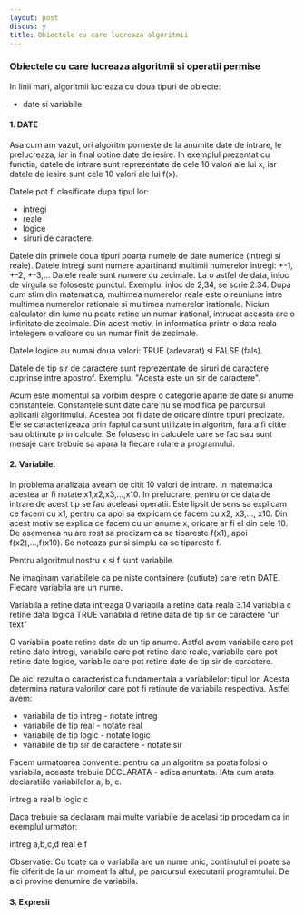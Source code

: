 ```yaml
---
layout: post
disqus: y
title: Obiectele cu care lucreaza algoritmii
---
```


### Obiectele cu care lucreaza algoritmii si operatii permise

In linii mari, algoritmii lucreaza cu doua tipuri de obiecte:

- date si variabile

#### 1. DATE

Asa cum am vazut, ori algoritm porneste de la anumite date de intrare, le prelucreaza, iar in final obtine date de iesire. In exemplul prezentat cu functia, 
datele de intrare sunt reprezentate de cele 10 valori ale lui x, iar datele de iesire sunt cele 10 valori ale lui f(x).

Datele pot fi clasificate dupa tipul lor:

- intregi
- reale
- logice 
- siruri de caractere.

Datele din primele doua tipuri poarta numele de date numerice (intregi si reale). Datele intregi sunt numere apartinand multimii numerelor intregi: +-1, +-2, +-3,...
Datele reale sunt numere cu zecimale. La o astfel de data, inloc de virgula se foloseste punctul. Exemplu: inloc de 2,34, se scrie 2.34. 
Dupa cum stim din matematica, multimea numerelor reale este o reuniune intre multimea numerelor rationale si multimea numerelor irationale. Niciun calculator din lume
nu poate retine un numar irational, intrucat aceasta are o infinitate de zecimale. Din acest motiv, in informatica printr-o data reala intelegem o valoare cu un numar finit 
de zecimale.

Datele logice au numai doua valori: TRUE (adevarat) si FALSE (fals).

Datele de tip sir de caractere sunt reprezentate de siruri de caractere cuprinse intre apostrof. Exemplu: "Acesta este un sir de caractere".

Acum este momentul sa vorbim despre o categorie aparte de date si anume constantele. Constantele sunt date care nu se modifica pe parcursul aplicarii
algoritmului. Acestea pot fi date de oricare dintre tipuri precizate. Ele se caracterizeaza prin faptul ca sunt utilizate in algoritm, fara a fi citite sau obtinute
prin calcule. Se folosesc in calculele care se fac sau sunt mesaje care trebuie sa apara la fiecare rulare a programului.

#### 2. Variabile.

In problema analizata aveam de citit 10 valori de intrare. In matematica acestea ar fi notate x1,x2,x3,...,x10. In prelucrare, pentru orice data de intrare de acest tip se fac aceleasi operatii. Este lipsit de sens sa explicam ce facem cu x1, pentru ca apoi sa explicam ce facem cu x2, x3,..., x10. Din acest motiv se explica ce facem cu un anume x, oricare ar fi el din cele 10. De asemenea nu are rost sa precizam ca se tipareste f(x1), apoi f(x2),...,f(x10). Se noteaza pur si simplu ca se tipareste f. 

Pentru algoritmul nostru x si f sunt variabile.

Ne imaginam variabilele ca pe niste containere (cutiute) care retin DATE. Fiecare variabila are un nume.

Variabila a retine data intreaga 0
variabila a retine data reala 3.14
variabila c retine data logica TRUE
variabila d retine data de tip sir de caractere "un text"

O variabila poate retine date de un tip anume. Astfel avem variabile care pot retine date intregi, variabile care pot retine date reale, variabile care pot retine
date logice, variabile care pot retine date de tip sir de caractere.

De aici rezulta o caracteristica fundamentala a variabilelor: tipul lor. Acesta determina natura valorilor care pot fi retinute de variabila respectiva. 
Astfel avem:

- variabila de tip intreg - notate intreg
- variabile de tip real - notate real
- variabile de tip logic - notate logic
- variabile de tip sir de caractere - notate sir

Facem urmatoarea conventie: pentru ca un algoritm sa poata folosi o variabila, aceasta trebuie DECLARATA - adica anuntata. IAta cum arata declaratiile variabilelor a, b, c.

intreg a
real b
logic c

Daca trebuie sa declaram mai multe variabile de acelasi tip procedam ca in exemplul urmator:

intreg a,b,c,d
real e,f

Observatie: Cu toate ca o variabila are un nume unic, continutul ei poate sa fie diferit de la un moment la altul, pe parcursul executarii programtului. De aici provine denumire de variabila.

#### 3. Expresii


